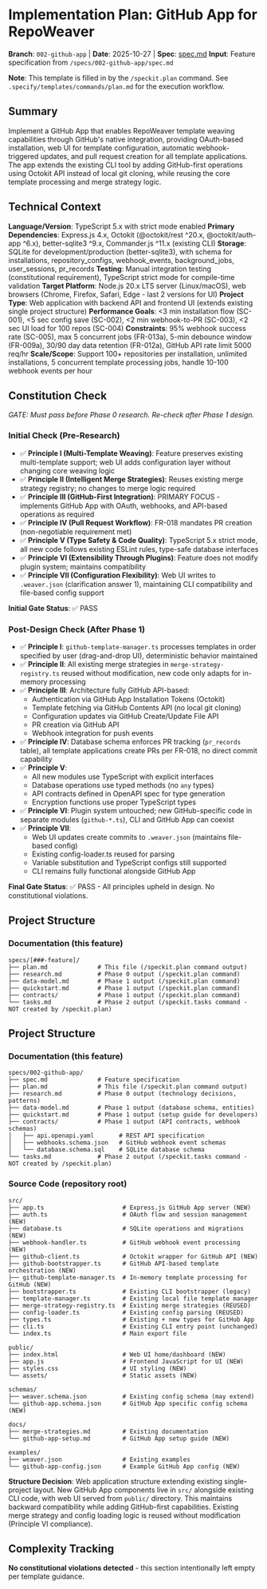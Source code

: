 # Implementation Plan: GitHub App for RepoWeaver

**Branch**: `002-github-app` | **Date**: 2025-10-27 | **Spec**: [spec.md](./spec.md)
**Input**: Feature specification from `/specs/002-github-app/spec.md`

**Note**: This template is filled in by the `/speckit.plan` command. See `.specify/templates/commands/plan.md` for the execution workflow.

## Summary

Implement a GitHub App that enables RepoWeaver template weaving capabilities through GitHub's native integration, providing OAuth-based installation, web UI for template configuration, automatic webhook-triggered updates, and pull request creation for all template applications. The app extends the existing CLI tool by adding GitHub-first operations using Octokit API instead of local git cloning, while reusing the core template processing and merge strategy logic.

## Technical Context

**Language/Version**: TypeScript 5.x with strict mode enabled
**Primary Dependencies**: Express.js 4.x, Octokit (@octokit/rest ^20.x, @octokit/auth-app ^6.x), better-sqlite3 ^9.x, Commander.js ^11.x (existing CLI)
**Storage**: SQLite for development/production (better-sqlite3), with schema for installations, repository_configs, webhook_events, background_jobs, user_sessions, pr_records
**Testing**: Manual integration testing (constitutional requirement), TypeScript strict mode for compile-time validation
**Target Platform**: Node.js 20.x LTS server (Linux/macOS), web browsers (Chrome, Firefox, Safari, Edge - last 2 versions for UI)
**Project Type**: Web application with backend API and frontend UI (extends existing single project structure)
**Performance Goals**: <3 min installation flow (SC-001), <5 sec config save (SC-002), <2 min webhook-to-PR (SC-003), <2 sec UI load for 100 repos (SC-004)
**Constraints**: 95% webhook success rate (SC-005), max 5 concurrent jobs (FR-013a), 5-min debounce window (FR-009a), 30/90 day data retention (FR-012a), GitHub API rate limit 5000 req/hr
**Scale/Scope**: Support 100+ repositories per installation, unlimited installations, 5 concurrent template processing jobs, handle 10-100 webhook events per hour

## Constitution Check

*GATE: Must pass before Phase 0 research. Re-check after Phase 1 design.*

### Initial Check (Pre-Research)

- ✅ **Principle I (Multi-Template Weaving)**: Feature preserves existing multi-template support; web UI adds configuration layer without changing core weaving logic
- ✅ **Principle II (Intelligent Merge Strategies)**: Reuses existing merge strategy registry; no changes to merge logic required
- ✅ **Principle III (GitHub-First Integration)**: PRIMARY FOCUS - implements GitHub App with OAuth, webhooks, and API-based operations as required
- ✅ **Principle IV (Pull Request Workflow)**: FR-018 mandates PR creation (non-negotiable requirement met)
- ✅ **Principle V (Type Safety & Code Quality)**: TypeScript 5.x strict mode, all new code follows existing ESLint rules, type-safe database interfaces
- ✅ **Principle VI (Extensibility Through Plugins)**: Feature does not modify plugin system; maintains compatibility
- ✅ **Principle VII (Configuration Flexibility)**: Web UI writes to `.weaver.json` (clarification answer 1), maintaining CLI compatibility and file-based config support

**Initial Gate Status**: ✅ PASS

### Post-Design Check (After Phase 1)

- ✅ **Principle I**: `github-template-manager.ts` processes templates in order specified by user (drag-and-drop UI), deterministic behavior maintained
- ✅ **Principle II**: All existing merge strategies in `merge-strategy-registry.ts` reused without modification, new code only adapts for in-memory processing
- ✅ **Principle III**: Architecture fully GitHub API-based:
  - Authentication via GitHub App Installation Tokens (Octokit)
  - Template fetching via GitHub Contents API (no local git cloning)
  - Configuration updates via GitHub Create/Update File API
  - PR creation via GitHub API
  - Webhook integration for push events
- ✅ **Principle IV**: Database schema enforces PR tracking (`pr_records` table), all template applications create PRs per FR-018, no direct commit capability
- ✅ **Principle V**:
  - All new modules use TypeScript with explicit interfaces
  - Database operations use typed methods (no `any` types)
  - API contracts defined in OpenAPI spec for type generation
  - Encryption functions use proper TypeScript types
- ✅ **Principle VI**: Plugin system untouched; new GitHub-specific code in separate modules (`github-*.ts`), CLI and GitHub App can coexist
- ✅ **Principle VII**:
  - Web UI updates create commits to `.weaver.json` (maintains file-based config)
  - Existing config-loader.ts reused for parsing
  - Variable substitution and TypeScript configs still supported
  - CLI remains fully functional alongside GitHub App

**Final Gate Status**: ✅ PASS - All principles upheld in design. No constitutional violations.

## Project Structure

### Documentation (this feature)

```
specs/[###-feature]/
├── plan.md              # This file (/speckit.plan command output)
├── research.md          # Phase 0 output (/speckit.plan command)
├── data-model.md        # Phase 1 output (/speckit.plan command)
├── quickstart.md        # Phase 1 output (/speckit.plan command)
├── contracts/           # Phase 1 output (/speckit.plan command)
└── tasks.md             # Phase 2 output (/speckit.tasks command - NOT created by /speckit.plan)
```

## Project Structure

### Documentation (this feature)

```text
specs/002-github-app/
├── spec.md              # Feature specification
├── plan.md              # This file (/speckit.plan command output)
├── research.md          # Phase 0 output (technology decisions, patterns)
├── data-model.md        # Phase 1 output (database schema, entities)
├── quickstart.md        # Phase 1 output (setup guide for developers)
├── contracts/           # Phase 1 output (API contracts, webhook schemas)
│   ├── api.openapi.yaml       # REST API specification
│   ├── webhooks.schema.json   # GitHub webhook event schemas
│   └── database.schema.sql    # SQLite database schema
└── tasks.md             # Phase 2 output (/speckit.tasks command - NOT created by /speckit.plan)
```

### Source Code (repository root)

```text
src/
├── app.ts                      # Express.js GitHub App server (NEW)
├── auth.ts                     # OAuth flow and session management (NEW)
├── database.ts                 # SQLite operations and migrations (NEW)
├── webhook-handler.ts          # GitHub webhook event processing (NEW)
├── github-client.ts            # Octokit wrapper for GitHub API (NEW)
├── github-bootstrapper.ts      # GitHub API-based template orchestration (NEW)
├── github-template-manager.ts  # In-memory template processing for GitHub (NEW)
├── bootstrapper.ts             # Existing CLI bootstrapper (legacy)
├── template-manager.ts         # Existing local file template manager
├── merge-strategy-registry.ts  # Existing merge strategies (REUSED)
├── config-loader.ts            # Existing config parsing (REUSED)
├── types.ts                    # Existing + new types for GitHub App
├── cli.ts                      # Existing CLI entry point (unchanged)
└── index.ts                    # Main export file

public/
├── index.html                  # Web UI home/dashboard (NEW)
├── app.js                      # Frontend JavaScript for UI (NEW)
├── styles.css                  # UI styling (NEW)
└── assets/                     # Static assets (NEW)

schemas/
├── weaver.schema.json          # Existing config schema (may extend)
└── github-app.schema.json      # GitHub App specific config schema (NEW)

docs/
├── merge-strategies.md         # Existing documentation
└── github-app-setup.md         # GitHub App setup guide (NEW)

examples/
├── weaver.json                 # Existing examples
└── github-app-config.json      # Example GitHub App config (NEW)
```

**Structure Decision**: Web application structure extending existing single-project layout. New GitHub App components live in `src/` alongside existing CLI code, with web UI served from `public/` directory. This maintains backward compatibility while adding GitHub-first capabilities. Existing merge strategy and config loading logic is reused without modification (Principle VI compliance).

## Complexity Tracking

**No constitutional violations detected** - this section intentionally left empty per template guidance.
